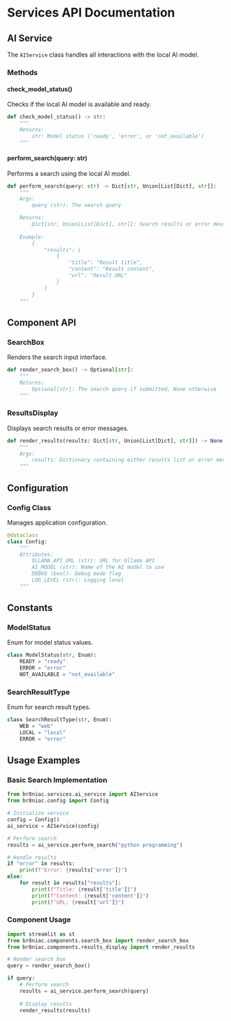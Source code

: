 # Services API Documentation

## AI Service

The `AIService` class handles all interactions with the local AI model.

### Methods

#### check_model_status()
Checks if the local AI model is available and ready.

```python
def check_model_status() -> str:
    """
    Returns:
        str: Model status ('ready', 'error', or 'not_available')
    """
```

#### perform_search(query: str)
Performs a search using the local AI model.

```python
def perform_search(query: str) -> Dict[str, Union[List[Dict], str]]:
    """
    Args:
        query (str): The search query

    Returns:
        Dict[str, Union[List[Dict], str]]: Search results or error message
        
    Example:
        {
            "results": [
                {
                    "title": "Result title",
                    "content": "Result content",
                    "url": "Result URL"
                }
            ]
        }
    """
```

## Component API

### SearchBox

Renders the search input interface.

```python
def render_search_box() -> Optional[str]:
    """
    Returns:
        Optional[str]: The search query if submitted, None otherwise
    """
```

### ResultsDisplay

Displays search results or error messages.

```python
def render_results(results: Dict[str, Union[List[Dict], str]]) -> None:
    """
    Args:
        results: Dictionary containing either results list or error message
    """
```

## Configuration

### Config Class

Manages application configuration.

```python
@dataclass
class Config:
    """
    Attributes:
        OLLAMA_API_URL (str): URL for Ollama API
        AI_MODEL (str): Name of the AI model to use
        DEBUG (bool): Debug mode flag
        LOG_LEVEL (str): Logging level
    """
```

## Constants

### ModelStatus

Enum for model status values.

```python
class ModelStatus(str, Enum):
    READY = "ready"
    ERROR = "error"
    NOT_AVAILABLE = "not_available"
```

### SearchResultType

Enum for search result types.

```python
class SearchResultType(str, Enum):
    WEB = "web"
    LOCAL = "local"
    ERROR = "error"
```

## Usage Examples

### Basic Search Implementation

```python
from br8niac.services.ai_service import AIService
from br8niac.config import Config

# Initialize service
config = Config()
ai_service = AIService(config)

# Perform search
results = ai_service.perform_search("python programming")

# Handle results
if "error" in results:
    print(f"Error: {results['error']}")
else:
    for result in results["results"]:
        print(f"Title: {result['title']}")
        print(f"Content: {result['content']}")
        print(f"URL: {result['url']}")
```

### Component Usage

```python
import streamlit as st
from br8niac.components.search_box import render_search_box
from br8niac.components.results_display import render_results

# Render search box
query = render_search_box()

if query:
    # Perform search
    results = ai_service.perform_search(query)
    
    # Display results
    render_results(results)
```